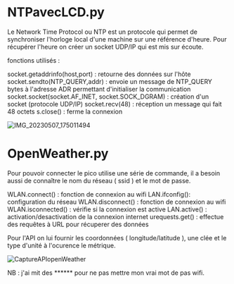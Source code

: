 #  NTPavecLCD.py

Le Network Time Protocol ou NTP est un protocole qui permet de synchroniser l'horloge local d'une machine sur une référence d'heure.
Pour récupérer l'heure on créer un socket UDP/IP qui est mis sur écoute.


fonctions utilisés :

socket.getaddrinfo(host,port) : retourne des données sur l'hôte 
socket.sendto(NTP_QUERY,addr) : envoie un message de NTP_QUERY bytes à l'adresse ADR permettant d'initialiser la communication
socket.socket(socket.AF_INET, socket.SOCK_DGRAM) : création d'un socket (protocole UDP/IP)
socket.recv(48) : réception un message qui fait 48 octets
s.close() : ferme la connexion 


![IMG_20230507_175011494](https://user-images.githubusercontent.com/125506518/236701722-9a30e8fa-9ca9-4d1b-a11c-99e687bb0ecd.jpg)


# OpenWeather.py

Pour pouvoir connecter le pico utilise une série de commande, il a besoin aussi de connaître le nom du réseau ( ssid ) et le mot de passe.

WLAN.connect() : fonction de connexion au wifi
LAN.ifconfig(): configuration du réseau 
WLAN.disconnect() : fonction de connexion au wifi
WLAN.isconnected() : vérifie si la connexion est active
LAN.active() : activation/desactivation de la connexion internet
urequests.get() : effectue des requêtes à URL pour récuperer des données
 
Pour l'API on lui fournir les coordonnées ( longitude/latitude ), une clée et le type d'unité à l'ocurence le métrique.

![CaptureAPIopenWeather](https://user-images.githubusercontent.com/125506518/236701757-d3ea8d95-0ef6-48ba-b5c0-bc48fd6ab46c.JPG)





NB : j'ai mit des ****** pour ne pas mettre mon vrai mot de pas wifi.
